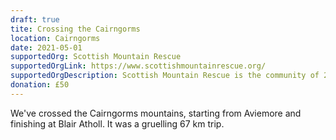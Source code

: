 ```yaml
---
draft: true
tite: Crossing the Cairngorms
location: Cairngorms
date: 2021-05-01
supportedOrg: Scottish Mountain Rescue
supportedOrgLink: https://www.scottishmountainrescue.org/
supportedOrgDescription: Scottish Mountain Rescue is the community of 25 member Mountain Rescue Teams. The teams deliver a world class Search and Rescue (SAR) Service and respond to requests from Police Scotland.
donation: £50
---
```


We've crossed the Cairngorms mountains, starting from Aviemore and finishing at Blair Atholl. It was a gruelling 67 km trip.
